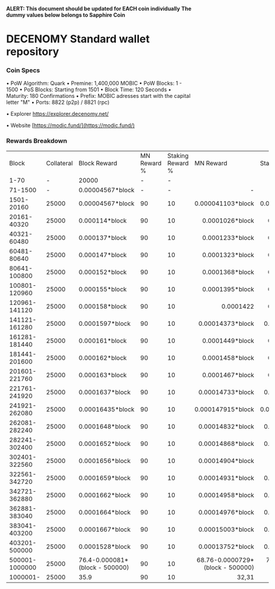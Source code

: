 **ALERT: This document should be updated for EACH coin individually**
**The dummy values below belongs to Sapphire Coin**

DECENOMY Standard wallet repository
=====================================

### Coin Specs

• PoW Algorithm: Quark
• Premine:  1,400,000 MOBIC
• PoW Blocks: 1 - 1500
• PoS Blocks: Starting from 1501
• Block Time: 120 Seconds
• Maturity: 180 Confirmations
• Prefix: MOBIC adresses start with the capital letter "M"
• Ports: 8822 (p2p) / 8821 (rpc)

• Explorer https://explorer.decenomy.net/

• Website [https://modic.fund/](https://modic.fund/)

### Rewards Breakdown
<table border=0 cellpadding=0 cellspacing=0 width=701 class=xl6553517252
 style='border-collapse:collapse;table-layout:fixed;width:528pt'>
 <col class=xl6553517252 width=139 style='mso-width-source:userset;mso-width-alt:
 4785;width:104pt'>
 <col class=xl6553517252 width=107 span=2 style='mso-width-source:userset;
 mso-width-alt:3702;width:81pt'>
 <col class=xl6553517252 width=134 style='mso-width-source:userset;mso-width-alt:
 4608;width:100pt'>
 <col class=xl6553517252 width=107 span=2 style='mso-width-source:userset;
 mso-width-alt:3702;width:81pt'>
 <tr height=21 style='mso-height-source:userset;height:15.75pt'>
  <td height=21 class=xl6317252 width=150 style='height:15.75pt;width:104pt'>Block</td>
  <td class=xl6317252 width=107 style='width:81pt'>Collateral</td>
  <td class=xl6317252 width=107 style='width:81pt'>Block Reward</td>
  <td class=xl6317252 width=107 style='width:81pt'>MN Reward %</td>
  <td class=xl6317252 width=134 style='width:100pt'>Staking Reward %</td>
  <td class=xl6317252 width=107 style='width:81pt'>MN Reward</td>
  <td class=xl6317252 width=107 style='width:81pt'>Staker Reward</td>
 </tr>
 <tr height=21 style='mso-height-source:userset;height:15.75pt'>
  <td height=21 class=xl6417252 style='height:15.75pt'>1-70</td>
  <td class=xl6517252>-</td>
  <td class=xl6517252>20000</td>
  <td class=xl6617252>-</td>
  <td class=xl6617252>-</td>
  <td class=xl6717252></td>
  <td class=xl6553517252></td>
 </tr>
 <tr height=21 style='mso-height-source:userset;height:15.75pt'>
  <td height=21 class=xl6417252 style='height:15.75pt'>71-1500</td>
  <td class=xl6517252>-</td>
  <td class=xl6617252>0.00004567*block</td>
  <td class=xl6617252>-</td>
  <td class=xl6617252>-</td>
  <td class=xl6717252 align=right>-</td>
  <td class=xl6817252 align=right>-</td>
 </tr>
 <tr height=21 style='mso-height-source:userset;height:15.75pt'>
  <td height=21 class=xl6417252 style='height:15.75pt'>1501-20160</td>
  <td class=xl6517252>25000</td>
  <td class=xl6617252>0.00004567*block</td>
  <td class=xl6617252>90</td>
  <td class=xl6617252>10</td>
  <td class=xl6717252 align=right>0.000041103*block</td>
  <td class=xl6817252 align=right>0.000004567*block</td>
 </tr>
 <tr height=21 style='mso-height-source:userset;height:15.75pt'>
  <td height=21 class=xl6417252 style='height:15.75pt'>20161-40320</td>
  <td class=xl6517252>25000</td>
  <td class=xl6617252>0.000114*block</td>
  <td class=xl6617252>90</td>
  <td class=xl6617252>10</td>
  <td class=xl6717252 align=right>0.0001026*block</td>
  <td class=xl6817252 align=right>0.0000114*block</td>
 </tr>
 <tr height=21 style='mso-height-source:userset;height:15.75pt'>
  <td height=21 class=xl6417252 style='height:15.75pt'>40321-60480</td>
  <td class=xl6517252>25000</td>
  <td class=xl6617252>0.000137*block</td>
  <td class=xl6617252>90</td>
  <td class=xl6617252>10</td>
  <td class=xl6717252 align=right>0.0001233*block</td>
  <td class=xl6817252 align=right>0.0000137*block</td>
 </tr>
 <tr height=21 style='mso-height-source:userset;height:15.75pt'>
  <td height=21 class=xl6417252 style='height:15.75pt'>60481-80640</td>
  <td class=xl6517252>25000</td>
  <td class=xl6617252>0.000147*block</td>
  <td class=xl6617252>90</td>
  <td class=xl6617252>10</td>
  <td class=xl6717252 align=right>0.0001323*block</td>
  <td class=xl6817252 align=right>0.0000147*block</td>
 </tr>
 <tr height=21 style='mso-height-source:userset;height:15.75pt'>
  <td height=21 class=xl6417252 style='height:15.75pt'>80641-100800</td>
  <td class=xl6517252>25000</td>
  <td class=xl6617252>0.000152*block</td>
  <td class=xl6617252>90</td>
  <td class=xl6617252>10</td>
  <td class=xl6717252 align=right>0.0001368*block</td>
  <td class=xl6817252 align=right>0.0000152*block</td>
 </tr>
 <tr height=21 style='mso-height-source:userset;height:15.75pt'>
  <td height=21 class=xl6417252 style='height:15.75pt'>100801-120960</td>
  <td class=xl6517252>25000</td>
  <td class=xl6617252>0.000155*block</td>
  <td class=xl6617252>90</td>
  <td class=xl6617252>10</td>
  <td class=xl6717252 align=right>0.0001395*block</td>
  <td class=xl6817252 align=right>0.0000155*block</td>
 </tr>
 <tr height=21 style='mso-height-source:userset;height:15.75pt'>
   <td height=21 class=xl6417252 style='height:15.75pt'>120961-141120</td>
   <td class=xl6517252>25000</td>
   <td class=xl6617252>0.000158*block</td>
   <td class=xl6617252>90</td>
   <td class=xl6617252>10</td>
   <td class=xl6717252 align=right>0.0001422</td>
   <td class=xl6817252 align=right>0.0000158*block</td>
 </tr>
 <tr height=21 style='mso-height-source:userset;height:15.75pt'>
  <td height=21 class=xl6417252 style='height:15.75pt'>141121-161280</td>
  <td class=xl6517252>25000</td>
  <td class=xl6617252>0.0001597*block</td>
  <td class=xl6617252>90</td>
  <td class=xl6617252>10</td>
  <td class=xl6717252 align=right>0.00014373*block</td>
  <td class=xl6817252 align=right>0.00001597*block</td>
 </tr>
 <tr height=21 style='mso-height-source:userset;height:15.75pt'>
  <td height=21 class=xl6417252 style='height:15.75pt'>161281-181440</td>
  <td class=xl6517252>25000</td>
  <td class=xl6617252>0.000161*block</td>
  <td class=xl6617252>90</td>
  <td class=xl6617252>10</td>
  <td class=xl6717252 align=right>0.0001449*block</td>
  <td class=xl6817252 align=right>0.0000161*block</td>
 </tr>
 <tr height=21 style='mso-height-source:userset;height:15.75pt'>
  <td height=21 class=xl6417252 style='height:15.75pt'>181441-201600</td>
  <td class=xl6517252>25000</td>
  <td class=xl6617252>0.000162*block</td>
  <td class=xl6617252>90</td>
  <td class=xl6617252>10</td>
  <td class=xl6717252 align=right>0.0001458*block</td>
  <td class=xl6817252 align=right>0.0000162*block</td>
 </tr>
 <tr height=21 style='mso-height-source:userset;height:15.75pt'>
  <td height=21 class=xl6417252 style='height:15.75pt'>201601-221760</td>
  <td class=xl6517252>25000</td>
  <td class=xl6617252>0.000163*block</td>
  <td class=xl6617252>90</td>
  <td class=xl6617252>10</td>
  <td class=xl6717252 align=right>0.0001467*block</td>
  <td class=xl6817252 align=right>0.0000163*block</td>
 </tr>
 <tr height=21 style='mso-height-source:userset;height:15.75pt'>
  <td height=21 class=xl6417252 style='height:15.75pt'>221761-241920</td>
  <td class=xl6517252>25000</td>
  <td class=xl6617252>0.0001637*block</td>
  <td class=xl6617252>90</td>
  <td class=xl6617252>10</td>
  <td class=xl6717252 align=right>0.00014733*block</td>
  <td class=xl6817252 align=right>0.00001637*block</td>
 </tr>
 <tr height=21 style='mso-height-source:userset;height:15.75pt'>
  <td height=21 class=xl6417252 style='height:15.75pt'>241921-262080</td>
  <td class=xl6517252>25000</td>
  <td class=xl6617252>0.00016435*block</td>
  <td class=xl6617252>90</td>
  <td class=xl6617252>10</td>
  <td class=xl6717252 align=right>0.000147915*block</td>
  <td class=xl6817252 align=right>0.000016435*block</td>
 </tr>
 <tr height=21 style='mso-height-source:userset;height:15.75pt'>
  <td height=21 class=xl6417252 style='height:15.75pt'>262081-282240</td>
  <td class=xl6517252>25000</td>
  <td class=xl6617252>0.0001648*block</td>
  <td class=xl6617252>90</td>
  <td class=xl6617252>10</td>
  <td class=xl6717252 align=right>0.00014832*block</td>
  <td class=xl6817252 align=right>0.00001648*block</td>
 </tr>
 <tr height=21 style='mso-height-source:userset;height:15.75pt'>
  <td height=21 class=xl6417252 style='height:15.75pt'>282241-302400</td>
  <td class=xl6517252>25000</td>
  <td class=xl6617252>0.0001652*block</td>
  <td class=xl6617252>90</td>
  <td class=xl6617252>10</td>
  <td class=xl6717252 align=right>0.00014868*block</td>
  <td class=xl6817252 align=right>0.00001652*block</td>
 </tr>
 <tr height=21 style='mso-height-source:userset;height:15.75pt'>
  <td height=21 class=xl6417252 style='height:15.75pt'>302401-322560</td>
  <td class=xl6517252>25000</td>
  <td class=xl6617252>0.0001656*block</td>
  <td class=xl6617252>90</td>
  <td class=xl6617252>10</td>
  <td class=xl6717252 align=right>0.00014904*block</td>
  <td class=xl6817252 align=right>0.00001656</td>
 </tr>
 <tr height=21 style='mso-height-source:userset;height:15.75pt'>
  <td height=21 class=xl6417252 style='height:15.75pt'>322561-342720</td>
  <td class=xl6517252>25000</td>
  <td class=xl6617252>0.0001659*block</td>
  <td class=xl6617252>90</td>
  <td class=xl6617252>10</td>
  <td class=xl6717252 align=right>0.00014931*block</td>
  <td class=xl6817252 align=right>0.00001659*block</td>
 </tr>
  <tr height=21 style='mso-height-source:userset;height:15.75pt'>
  <td height=21 class=xl6417252 style='height:15.75pt'>342721-362880</td>
  <td class=xl6517252>25000</td>
  <td class=xl6617252>0.0001662*block</td>
  <td class=xl6617252>90</td>
  <td class=xl6617252>10</td>
  <td class=xl6717252 align=right>0.00014958*block</td>
  <td class=xl6817252 align=right>0.00001662*block</td>
 </tr>
  <tr height=21 style='mso-height-source:userset;height:15.75pt'>
  <td height=21 class=xl6417252 style='height:15.75pt'>362881-383040</td>
  <td class=xl6517252>25000</td>
  <td class=xl6617252>0.0001664*block</td>
  <td class=xl6617252>90</td>
  <td class=xl6617252>10</td>
  <td class=xl6717252 align=right>0.00014976*block</td>
  <td class=xl6817252 align=right>0.00001664*block</td>
 </tr>
   <tr height=21 style='mso-height-source:userset;height:15.75pt'>
  <td height=21 class=xl6417252 style='height:15.75pt'>383041-403200</td>
  <td class=xl6517252>25000</td>
  <td class=xl6617252>0.0001667*block</td>
  <td class=xl6617252>90</td>
  <td class=xl6617252>10</td>
  <td class=xl6717252 align=right>0.00015003*block</td>
  <td class=xl6817252 align=right>0.00001667*block</td>
 </tr>
    <tr height=21 style='mso-height-source:userset;height:15.75pt'>
  <td height=21 class=xl6417252 style='height:15.75pt'>403201-500000</td>
  <td class=xl6517252>25000</td>
  <td class=xl6617252>0.0001528*block</td>
  <td class=xl6617252>90</td>
  <td class=xl6617252>10</td>
  <td class=xl6717252 align=right>0.00013752*block</td>
  <td class=xl6817252 align=right>0.00001528*block</td>
 </tr>
     <tr height=21 style='mso-height-source:userset;height:15.75pt'>
  <td height=21 class=xl6417252 style='height:15.75pt'>500001-1000000</td>
  <td class=xl6517252>25000</td>
  <td class=xl6617252>76.4-0.000081*(block - 500000)</td>
  <td class=xl6617252>90</td>
  <td class=xl6617252>10</td>
  <td class=xl6717252 align=right>68.76-0.0000729*(block - 500000)</td>
  <td class=xl6817252 align=right>7.64-0.0000081*(block - 500000)</td>
 </tr>
     <tr height=21 style='mso-height-source:userset;height:15.75pt'>
  <td height=21 class=xl6417252 style='height:15.75pt'>1000001-</td>
  <td class=xl6517252>25000</td>
  <td class=xl6617252>35.9</td>
  <td class=xl6617252>90</td>
  <td class=xl6617252>10</td>
  <td class=xl6717252 align=right>32,31</td>
  <td class=xl6817252 align=right>3.59</td>
 </tr>
 </table>

